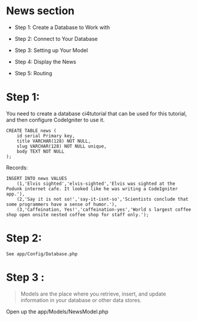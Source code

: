 # News section

- Step 1: Create a Database to Work with

- Step 2: Connect to Your Database

- Step 3: Setting up Your Model

- Step 4: Display the News

- Step 5: Routing


# Step 1:

You need to create a database ci4tutorial that can be used for this tutorial, and then configure CodeIgniter to use it.

    CREATE TABLE news (
        id serial Primary key,
        title VARCHAR(128) NOT NULL,
        slug VARCHAR(128) NOT NULL unique,
        body TEXT NOT NULL
    );

Records:

    INSERT INTO news VALUES
        (1,'Elvis sighted','elvis-sighted','Elvis was sighted at the Podunk internet cafe. It looked like he was writing a CodeIgniter app.'),
        (2,'Say it is not so!','say-it-isnt-so','Scientists conclude that some programmers have a sense of humor.'),
        (3,'Caffeination, Yes!','caffeination-yes','World s largest coffee shop open onsite nested coffee shop for staff only.');

# Step 2:

    See app/Config/Database.php

# Step 3 :

> Models are the place where you retrieve, insert, and update information in your database or other data stores.

Open up the app/Models/NewsModel.php 

